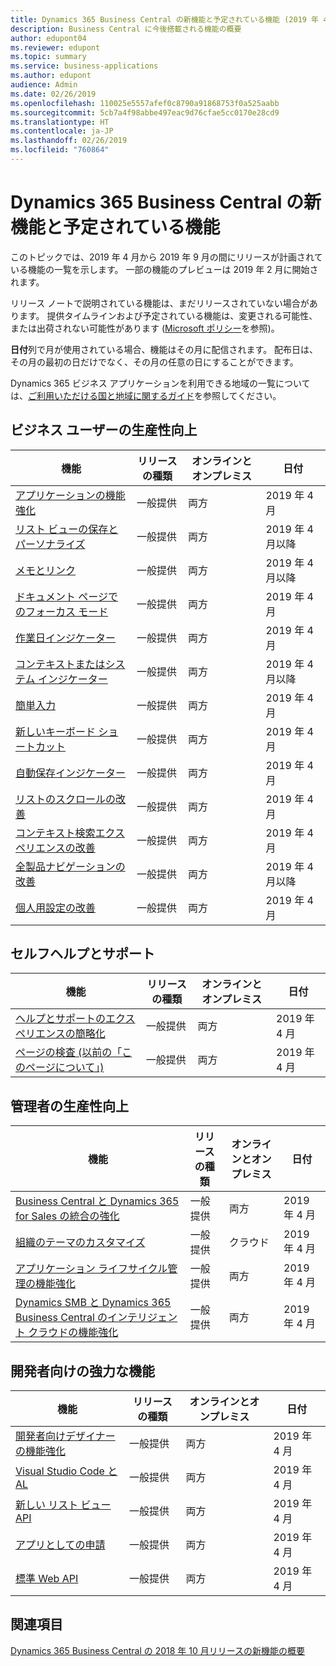 ```yaml
---
title: Dynamics 365 Business Central の新機能と予定されている機能 (2019 年 4 月)
description: Business Central に今後搭載される機能の概要
author: edupont04
ms.reviewer: edupont
ms.topic: summary
ms.service: business-applications
ms.author: edupont
audience: Admin
ms.date: 02/26/2019
ms.openlocfilehash: 110025e5557afef0c8790a91868753f0a525aabb
ms.sourcegitcommit: 5cb7a4f98abbe497eac9d76cfae5cc0170e28cd9
ms.translationtype: HT
ms.contentlocale: ja-JP
ms.lasthandoff: 02/26/2019
ms.locfileid: "760864"
---
```

# <a name="whats-new-and-planned-for-dynamics-365-business-central"></a>Dynamics 365 Business Central の新機能と予定されている機能

このトピックでは、2019 年 4 月から 2019 年 9 月の間にリリースが計画されている機能の一覧を示します。 一部の機能のプレビューは 2019 年 2 月に開始されます。 

リリース ノートで説明されている機能は、まだリリースされていない場合があります。 提供タイムラインおよび予定されている機能は、変更される可能性、または出荷されない可能性があります ([Microsoft ポリシー](https://go.microsoft.com/fwlink/p/?linkid=2007332)を参照)。

**日付**列で月が使用されている場合、機能はその月に配信されます。 配布日は、その月の最初の日だけでなく、その月の任意の日にすることができます。

Dynamics 365 ビジネス アプリケーションを利用できる地域の一覧については、[ご利用いただける国と地域に関するガイド](https://aka.ms/dynamics_365_international_availability_deck)を参照してください。


## <a name="productivity-enhancements-for-business-users"></a>ビジネス ユーザーの生産性向上

| 機能 | リリースの種類 | オンラインとオンプレミス |日付 |
|---------|--------------|-----------------------|-------|
| [アプリケーションの機能強化](application-enhancements.md) |一般提供 | 両方 | 2019 年 4 月 | 
| [リスト ビューの保存とパーソナライズ](list-views.md) | 一般提供 | 両方 | 2019 年 4 月以降 |
| [メモとリンク](comments-notes-links.md) | 一般提供 | 両方 | 2019 年 4 月以降 |
| [ドキュメント ページでのフォーカス モード](focus.md) | 一般提供 | 両方 | 2019 年 4 月 |
| [作業日インジケーター](know-your-context.md) | 一般提供 | 両方 | 2019 年 4 月 |
| [コンテキストまたはシステム インジケーター](know-your-context.md) | 一般提供 | 両方 | 2019 年 4 月以降 |
| [簡単入力](quick-entry.md)| 一般提供 | 両方 | 2019 年 4 月 |
| [新しいキーボード ショートカット](shortcuts.md) | 一般提供 | 両方 | 2019 年 4 月 |
| [自動保存インジケーター](autosave.md) | 一般提供 | 両方 | 2019 年 4 月 |
| [リストのスクロールの改善](scroll-improvements.md) | 一般提供 | 両方 | 2019 年 4 月 |
| [コンテキスト検索エクスペリエンスの改善](tell-me-more.md) | 一般提供 | 両方 | 2019 年 4 月 |
| [全製品ナビゲーションの改善](navigation.md) | 一般提供 | 両方 | 2019 年 4 月以降 |
| [個人用設定の改善](personalization.md) | 一般提供 | 両方 | 2019 年 4 月 |

## <a name="self-help-and-support"></a>セルフヘルプとサポート

| 機能 | リリースの種類 | オンラインとオンプレミス |日付|
|---------|--------------|-----------------------|-------|
| [ヘルプとサポートのエクスペリエンスの簡略化](assistance.md) | 一般提供 | 両方 | 2019 年 4 月 |
| [ページの検査 (以前の「このページについて」)](page-inspector.md) | 一般提供 | 両方 | 2019 年 4 月 |

## <a name="productivity-enhancements-for-administrators"></a>管理者の生産性向上

| 機能 | リリースの種類 | オンラインとオンプレミス |日付 |
|---------|--------------|-----------------------|-------|
| [Business Central と Dynamics 365 for Sales の統合の強化](sales-integration-hardening.md) | 一般提供 | 両方 | 2019 年 4 月 |
| [組織のテーマのカスタマイズ](unified-header.md)| 一般提供| クラウド | 2019 年 4 月 |
| [アプリケーション ライフサイクル管理の機能強化](application-lifecycle-management.md)| 一般提供| 両方 | 2019 年 4 月 |
| [Dynamics SMB と Dynamics 365 Business Central のインテリジェント クラウドの機能強化](enhancements-intelligent-cloud.md)| 一般提供 | 両方 | 2019 年 4 月 |

## <a name="powerful-features-for-developers"></a>開発者向けの強力な機能

| 機能 | リリースの種類 | オンラインとオンプレミス |日付 |
|---------|--------------|-----------------------|-------|
| [開発者向けデザイナーの機能強化](designer.md) | 一般提供 | 両方 | 2019 年 4 月 |
| [Visual Studio Code と AL ](visual-studio-code-and-al.md) | 一般提供 | 両方 | 2019 年 4 月 |
| [新しい リスト ビュー API](list-views.md) | 一般提供 | 両方 | 2019 年 4 月 |
| [アプリとしての申請](visual-studio-code-and-al.md) | 一般提供 | 両方 | 2019 年 4 月 |
| [標準 Web API](standard-web-apis.md) | 一般提供 | 両方 | 2019 年 4 月 |

## <a name="see-also"></a>関連項目

[Dynamics 365 Business Central の 2018 年 10 月リリースの新機能の概要](https://docs.microsoft.com/business-applications-release-notes/October18/dynamics365-business-central/planned-features)  
